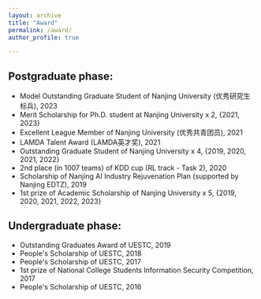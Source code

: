 ```yaml
---
layout: archive
title: "Award"
permalink: /award/
author_profile: true

---
```


## Postgraduate phase:
- Model Outstanding Graduate Student of Nanjing University (优秀研究生标兵), 2023
- Merit Scholarship for Ph.D. student at Nanjing University x 2, {2021, 2023}
- Excellent League Member of Nanjing University (优秀共青团员), 2021
- LAMDA Talent Award (LAMDA英才奖), 2021
- Outstanding Graduate Student of Nanjing University x 4, {2019, 2020, 2021, 2022} 
- 2nd place (in 1007 teams) of KDD cup (RL track - Task 2), 2020
- Scholarship of Nanjing AI Industry Rejuvenation Plan (supported by Nanjing EDTZ), 2019
- 1st prize of Academic Scholarship of Nanjing University x 5, {2019, 2020, 2021, 2022, 2023}


## Undergraduate phase:
- Outstanding Graduates Award of UESTC, 2019
- People's Scholarship of UESTC, 2018
- People's Scholarship of UESTC, 2017
- 1st prize of National College Students Information Security Competition, 2017
- People's Scholarship of UESTC, 2016
